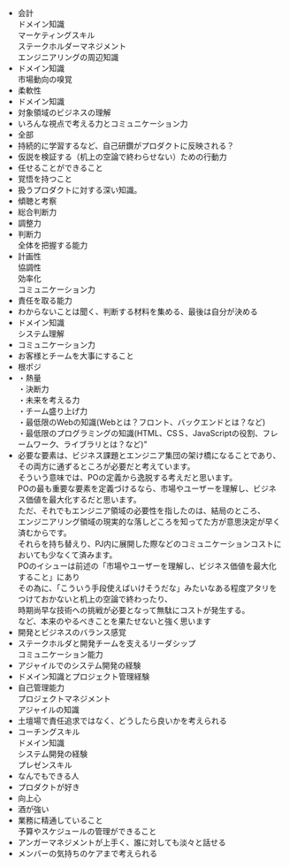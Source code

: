* 会計
<br>ドメイン知識
<br>マーケティングスキル
<br>ステークホルダーマネジメント
<br>エンジニアリングの周辺知識
* ドメイン知識
<br>市場動向の嗅覚
* 柔軟性
* ドメイン知識
* 対象領域のビジネスの理解
* いろんな視点で考える力とコミュニケーション力
* 全部
* 持続的に学習するなど、自己研鑽がプロダクトに反映される？
* 仮説を検証する（机上の空論で終わらせない）ための行動力
* 任せることができること
* 覚悟を持つこと
* 扱うプロダクトに対する深い知識。
* 傾聴と考察
* 総合判断力
* 調整力
* 判断力
<br>全体を把握する能力
* 計画性
<br>協調性
<br>効率化
<br>コミュニケーション力
* 責任を取る能力
* わからないことは聞く、判断する材料を集める、最後は自分が決める
* ドメイン知識
<br>システム理解
* コミュニケーション力
* お客様とチームを大事にすること
* 根ポジ
* ・熱量
<br>・決断力
<br>・未来を考える力
<br>・チーム盛り上げ力
<br>・最低限のWebの知識(Webとは？フロント、バックエンドとは？など)
<br>・最低限のプログラミングの知識(HTML、CSＳ、JavaScriptの役割、フレームワーク、ライブラリとは？など)"
* 必要な要素は、ビジネス課題とエンジニア集団の架け橋になることであり、その両方に通ずるところが必要だと考えています。
<br>そういう意味では、POの定義から逸脱する考えだと思います。
<br>POの最も重要な要素を定義づけるなら、市場やユーザーを理解し、ビジネス価値を最大化するだと思います。
<br>ただ、それでもエンジニア領域の必要性を指したのは、結局のところ、
<br>エンジニアリング領域の現実的な落しどころを知ってた方が意思決定が早く済むからです。
<br>それらを持ち替えり、PJ内に展開した際などのコミュニケーションコストにおいても少なくて済みます。
<br>POのイシューは前述の「市場やユーザーを理解し、ビジネス価値を最大化すること」にあり
<br>その為に、「こういう手段使えばいけそうだな」みたいなある程度アタリをつけておかないと机上の空論で終わったり、
<br>時期尚早な技術への挑戦が必要となって無駄にコストが発生する。
<br>など、本来のやるべきことを果たせないと強く思います
* 開発とビジネスのバランス感覚
* ステークホルダと開発チームを支えるリーダシップ
<br>コミュニケーション能力
* アジャイルでのシステム開発の経験
* ドメイン知識とプロジェクト管理経験
* 自己管理能力
<br>プロジェクトマネジメント
<br>アジャイルの知識
* 土壇場で責任追求ではなく、どうしたら良いかを考えられる
* コーチングスキル
<br>ドメイン知識
<br>システム開発の経験
<br>プレゼンスキル
* なんでもできる人
* プロダクトが好き
* 向上心
* 酒が強い
* 業務に精通していること
<br>予算やスケジュールの管理ができること
* アンガーマネジメントが上手く、誰に対しても淡々と話せる
* メンバーの気持ちのケアまで考えられる